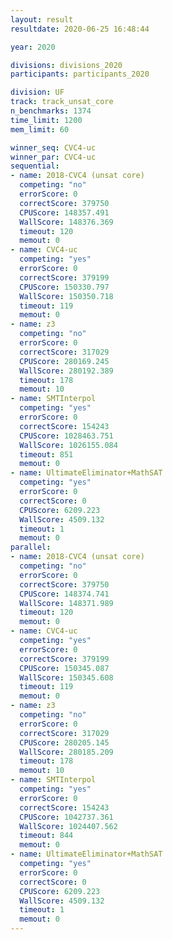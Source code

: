 ```yaml
---
layout: result
resultdate: 2020-06-25 16:48:44

year: 2020

divisions: divisions_2020
participants: participants_2020

division: UF
track: track_unsat_core
n_benchmarks: 1374
time_limit: 1200
mem_limit: 60

winner_seq: CVC4-uc
winner_par: CVC4-uc
sequential:
- name: 2018-CVC4 (unsat core)
  competing: "no"
  errorScore: 0
  correctScore: 379750
  CPUScore: 148357.491
  WallScore: 148376.369
  timeout: 120
  memout: 0
- name: CVC4-uc
  competing: "yes"
  errorScore: 0
  correctScore: 379199
  CPUScore: 150330.797
  WallScore: 150350.718
  timeout: 119
  memout: 0
- name: z3
  competing: "no"
  errorScore: 0
  correctScore: 317029
  CPUScore: 280169.245
  WallScore: 280192.389
  timeout: 178
  memout: 10
- name: SMTInterpol
  competing: "yes"
  errorScore: 0
  correctScore: 154243
  CPUScore: 1028463.751
  WallScore: 1026155.084
  timeout: 851
  memout: 0
- name: UltimateEliminator+MathSAT
  competing: "yes"
  errorScore: 0
  correctScore: 0
  CPUScore: 6209.223
  WallScore: 4509.132
  timeout: 1
  memout: 0
parallel:
- name: 2018-CVC4 (unsat core)
  competing: "no"
  errorScore: 0
  correctScore: 379750
  CPUScore: 148374.741
  WallScore: 148371.989
  timeout: 120
  memout: 0
- name: CVC4-uc
  competing: "yes"
  errorScore: 0
  correctScore: 379199
  CPUScore: 150345.087
  WallScore: 150345.608
  timeout: 119
  memout: 0
- name: z3
  competing: "no"
  errorScore: 0
  correctScore: 317029
  CPUScore: 280205.145
  WallScore: 280185.209
  timeout: 178
  memout: 10
- name: SMTInterpol
  competing: "yes"
  errorScore: 0
  correctScore: 154243
  CPUScore: 1042737.361
  WallScore: 1024407.562
  timeout: 844
  memout: 0
- name: UltimateEliminator+MathSAT
  competing: "yes"
  errorScore: 0
  correctScore: 0
  CPUScore: 6209.223
  WallScore: 4509.132
  timeout: 1
  memout: 0
---
```

